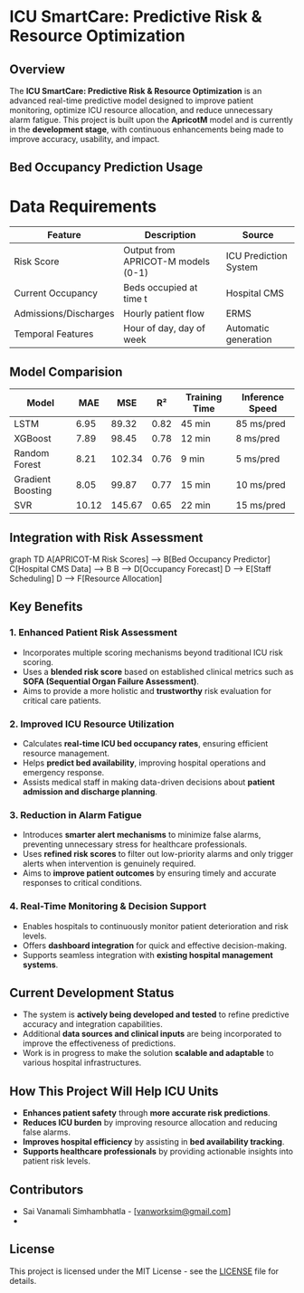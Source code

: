 # ICU SmartCare: Predictive Risk & Resource Optimization

## Overview
The **ICU SmartCare: Predictive Risk & Resource Optimization** is an advanced real-time predictive model designed to improve patient monitoring, optimize ICU resource allocation, and reduce unnecessary alarm fatigue. This project is built upon the **ApricotM** model and is currently in the **development stage**, with continuous enhancements being made to improve accuracy, usability, and impact.


## Bed Occupancy Prediction Usage
# Data Requirements


| Feature               | Description                           | Source                  |
|-----------------------|---------------------------------------|-------------------------|
| Risk Score            | Output from APRICOT-M models (0-1)    | ICU Prediction System   |
| Current Occupancy     | Beds occupied at time t              | Hospital CMS            |
| Admissions/Discharges | Hourly patient flow                  | ERMS                    |
| Temporal Features     | Hour of day, day of week             | Automatic generation    |

## Model Comparision

| Model              | MAE   | MSE   | R²    | Training Time | Inference Speed |
|--------------------|-------|-------|-------|---------------|------------------|
| LSTM               | 6.95  | 89.32 | 0.82  | 45 min        | 85 ms/pred       |
| XGBoost            | 7.89  | 98.45 | 0.78  | 12 min        | 8 ms/pred        |
| Random Forest      | 8.21  | 102.34| 0.76  | 9 min         | 5 ms/pred        |
| Gradient Boosting  | 8.05  | 99.87 | 0.77  | 15 min        | 10 ms/pred       |
| SVR                | 10.12 | 145.67| 0.65  | 22 min        | 15 ms/pred       |

## Integration with Risk Assessment

graph TD
    A[APRICOT-M Risk Scores] --> B[Bed Occupancy Predictor]
    C[Hospital CMS Data] --> B
    B --> D[Occupancy Forecast]
    D --> E[Staff Scheduling]
    D --> F[Resource Allocation]

## Key Benefits

### 1. **Enhanced Patient Risk Assessment**
- Incorporates multiple scoring mechanisms beyond traditional ICU risk scoring.
- Uses a **blended risk score** based on established clinical metrics such as **SOFA (Sequential Organ Failure Assessment)**.
- Aims to provide a more holistic and **trustworthy** risk evaluation for critical care patients.

### 2. **Improved ICU Resource Utilization**
- Calculates **real-time ICU bed occupancy rates**, ensuring efficient resource management.
- Helps **predict bed availability**, improving hospital operations and emergency response.
- Assists medical staff in making data-driven decisions about **patient admission and discharge planning**.

### 3. **Reduction in Alarm Fatigue**
- Introduces **smarter alert mechanisms** to minimize false alarms, preventing unnecessary stress for healthcare professionals.
- Uses **refined risk scores** to filter out low-priority alarms and only trigger alerts when intervention is genuinely required.
- Aims to **improve patient outcomes** by ensuring timely and accurate responses to critical conditions.

### 4. **Real-Time Monitoring & Decision Support**
- Enables hospitals to continuously monitor patient deterioration and risk levels.
- Offers **dashboard integration** for quick and effective decision-making.
- Supports seamless integration with **existing hospital management systems**.

## Current Development Status
- The system is **actively being developed and tested** to refine predictive accuracy and integration capabilities.
- Additional **data sources and clinical inputs** are being incorporated to improve the effectiveness of predictions.
- Work is in progress to make the solution **scalable and adaptable** to various hospital infrastructures.

## How This Project Will Help ICU Units
- **Enhances patient safety** through **more accurate risk predictions**.
- **Reduces ICU burden** by improving resource allocation and reducing false alarms.
- **Improves hospital efficiency** by assisting in **bed availability tracking**.
- **Supports healthcare professionals** by providing actionable insights into patient risk levels.

## Contributors
- Sai Vanamali Simhambhatla - [vanworksim@gmail.com]
- 


## License
This project is licensed under the MIT License - see the [LICENSE](LICENSE) file for details. 

